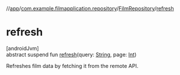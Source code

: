 //[app](../../../index.md)/[com.example.filmapplication.repository](../index.md)/[FilmRepository](index.md)/[refresh](refresh.md)

# refresh

[androidJvm]\
abstract suspend fun [refresh](refresh.md)(query: [String](https://kotlinlang.org/api/latest/jvm/stdlib/kotlin/-string/index.html), page: [Int](https://kotlinlang.org/api/latest/jvm/stdlib/kotlin/-int/index.html))

Refreshes film data by fetching it from the remote API.

